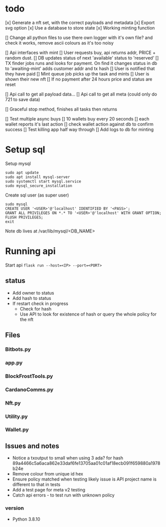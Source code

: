 # todo

[x] Generate a nft set, with the correct payloads and metadata
[x] Export svg option
[x] Use a database to store state
[x] Working minting function

[] Change all python files to use there own logger with it's own file? and check it works, remove ascii colours as it's too noisy

[] Api interfaces with mint
    [] User requests buy, api returns addr, PRICE + random dust.
        [] DB updates status of next 'available' status to 'reserved'
        [] TX finder jobs runs and looks for payment. On find it changes status in db to 'awaiting-mint' adds customer addr and tx hash
        [] User is notified that they have paid
        [] Mint queue job picks up the task and mints
        [] User is shown their new nft
        [] If no payment after 24 hours price and status are reset

[] Api call to get all payload data...
[] Api call to get all meta (could only do 721 to save data)

[] Graceful stop method, finishes all tasks then returns

[] Test multiple async buys
    [] 10 wallets buy every 20 seconds
    [] each wallet reports it's last action
    [] check wallet action against db to confirm success
[] Test killing app half way through
[] Add logs to db for minting


# Setup sql
Setup mysql
```
sudo apt update
sudo apt install mysql-server
sudo systemctl start mysql.service
sudo mysql_secure_installation
```
Create sql user (as super user)
```
sudo mysql
CREATE USER '<USER>'@'localhost' IDENTIFIED BY '<PASS>';
GRANT ALL PRIVILEGES ON *.* TO '<USER>'@'localhost' WITH GRANT OPTION;
FLUSH PRIVILEGES;
exit
```

Note db lives at
/var/lib/mysql/<DB_NAME>

# Running api
Start api
```flask run --host=<IP> --port=<PORT>```


## status
- Add owner to status
- Add hash to status
- If restart check in progress
    - Check for hash
    - Use API to look for existence of hash or query the whole policy for the nft


## Files
### Bitbots.py
### app.py
### BlockFrostTools.py
### CardanoComms.py
### Nft.py
### Utility.py
### Wallet.py

## Issues and notes
- Notice a txoutput to small when using 3 ada? for hash 89a4466c5a6aca862e33daf6fe13705aa01c01af18ecb091f659880a1978b24e
- Remove colour from unique id hex
- Ensure policy matched when testing likely issue is API project name is different to that in tests
- Add a test page for meta v2 testing
- Catch api errors - to test run with unknown policy

### version
- Python 3.8.10